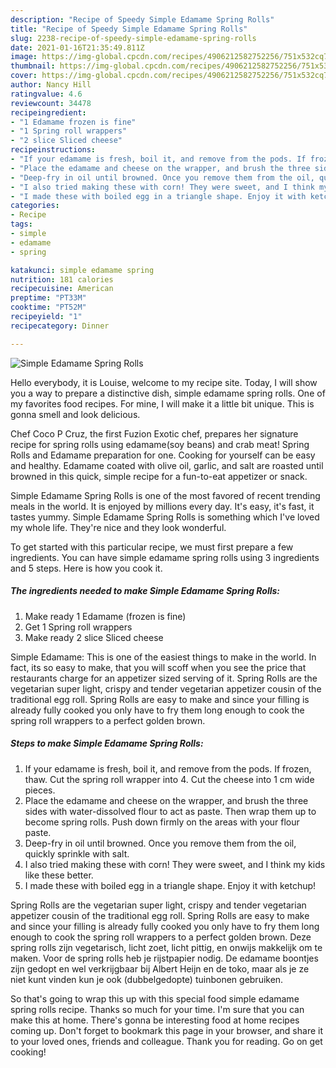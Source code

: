 ```yaml
---
description: "Recipe of Speedy Simple Edamame Spring Rolls"
title: "Recipe of Speedy Simple Edamame Spring Rolls"
slug: 2238-recipe-of-speedy-simple-edamame-spring-rolls
date: 2021-01-16T21:35:49.811Z
image: https://img-global.cpcdn.com/recipes/4906212582752256/751x532cq70/simple-edamame-spring-rolls-recipe-main-photo.jpg
thumbnail: https://img-global.cpcdn.com/recipes/4906212582752256/751x532cq70/simple-edamame-spring-rolls-recipe-main-photo.jpg
cover: https://img-global.cpcdn.com/recipes/4906212582752256/751x532cq70/simple-edamame-spring-rolls-recipe-main-photo.jpg
author: Nancy Hill
ratingvalue: 4.6
reviewcount: 34478
recipeingredient:
- "1 Edamame frozen is fine"
- "1 Spring roll wrappers"
- "2 slice Sliced cheese"
recipeinstructions:
- "If your edamame is fresh, boil it, and remove from the pods. If frozen, thaw. Cut the spring roll wrapper into 4. Cut the cheese into 1 cm wide pieces."
- "Place the edamame and cheese on the wrapper, and brush the three sides with water-dissolved flour to act as paste. Then wrap them up to become spring rolls. Push down firmly on the areas with your flour paste."
- "Deep-fry in oil until browned. Once you remove them from the oil, quickly sprinkle with salt."
- "I also tried making these with corn! They were sweet, and I think my kids like these better."
- "I made these with boiled egg in a triangle shape. Enjoy it with ketchup!"
categories:
- Recipe
tags:
- simple
- edamame
- spring

katakunci: simple edamame spring 
nutrition: 181 calories
recipecuisine: American
preptime: "PT33M"
cooktime: "PT52M"
recipeyield: "1"
recipecategory: Dinner

---
```



![Simple Edamame Spring Rolls](https://img-global.cpcdn.com/recipes/4906212582752256/751x532cq70/simple-edamame-spring-rolls-recipe-main-photo.jpg)

Hello everybody, it is Louise, welcome to my recipe site. Today, I will show you a way to prepare a distinctive dish, simple edamame spring rolls. One of my favorites food recipes. For mine, I will make it a little bit unique. This is gonna smell and look delicious.

Chef Coco P Cruz, the first Fuzion Exotic chef, prepares her signature recipe for spring rolls using edamame(soy beans) and crab meat! Spring Rolls and Edamame preparation for one. Cooking for yourself can be easy and healthy. Edamame coated with olive oil, garlic, and salt are roasted until browned in this quick, simple recipe for a fun-to-eat appetizer or snack.

Simple Edamame Spring Rolls is one of the most favored of recent trending meals in the world. It is enjoyed by millions every day. It's easy, it's fast, it tastes yummy. Simple Edamame Spring Rolls is something which I've loved my whole life. They're nice and they look wonderful.


To get started with this particular recipe, we must first prepare a few ingredients. You can have simple edamame spring rolls using 3 ingredients and 5 steps. Here is how you cook it.

<!--inarticleads1-->

##### The ingredients needed to make Simple Edamame Spring Rolls:

1. Make ready 1 Edamame (frozen is fine)
1. Get 1 Spring roll wrappers
1. Make ready 2 slice Sliced cheese


Simple Edamame: This is one of the easiest things to make in the world. In fact, its so easy to make, that you will scoff when you see the price that restaurants charge for an appetizer sized serving of it. Spring Rolls are the vegetarian super light, crispy and tender vegetarian appetizer cousin of the traditional egg roll. Spring Rolls are easy to make and since your filling is already fully cooked you only have to fry them long enough to cook the spring roll wrappers to a perfect golden brown. 

<!--inarticleads2-->

##### Steps to make Simple Edamame Spring Rolls:

1. If your edamame is fresh, boil it, and remove from the pods. If frozen, thaw. Cut the spring roll wrapper into 4. Cut the cheese into 1 cm wide pieces.
1. Place the edamame and cheese on the wrapper, and brush the three sides with water-dissolved flour to act as paste. Then wrap them up to become spring rolls. Push down firmly on the areas with your flour paste.
1. Deep-fry in oil until browned. Once you remove them from the oil, quickly sprinkle with salt.
1. I also tried making these with corn! They were sweet, and I think my kids like these better.
1. I made these with boiled egg in a triangle shape. Enjoy it with ketchup!


Spring Rolls are the vegetarian super light, crispy and tender vegetarian appetizer cousin of the traditional egg roll. Spring Rolls are easy to make and since your filling is already fully cooked you only have to fry them long enough to cook the spring roll wrappers to a perfect golden brown. Deze spring rolls zijn vegetarisch, licht zoet, licht pittig, en onwijs makkelijk om te maken. Voor de spring rolls heb je rijstpapier nodig. De edamame boontjes zijn gedopt en wel verkrijgbaar bij Albert Heijn en de toko, maar als je ze niet kunt vinden kun je ook (dubbelgedopte) tuinbonen gebruiken. 

So that's going to wrap this up with this special food simple edamame spring rolls recipe. Thanks so much for your time. I'm sure that you can make this at home. There's gonna be interesting food at home recipes coming up. Don't forget to bookmark this page in your browser, and share it to your loved ones, friends and colleague. Thank you for reading. Go on get cooking!
